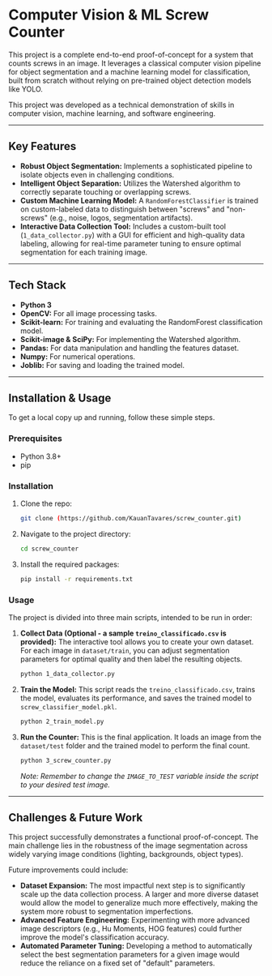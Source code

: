 # Computer Vision & ML Screw Counter

This project is a complete end-to-end proof-of-concept for a system that counts screws in an image. It leverages a classical computer vision pipeline for object segmentation and a machine learning model for classification, built from scratch without relying on pre-trained object detection models like YOLO.

This project was developed as a technical demonstration of skills in computer vision, machine learning, and software engineering.

---

## Key Features

* **Robust Object Segmentation:** Implements a sophisticated pipeline to isolate objects even in challenging conditions.
* **Intelligent Object Separation:** Utilizes the Watershed algorithm to correctly separate touching or overlapping screws.
* **Custom Machine Learning Model:** A `RandomForestClassifier` is trained on custom-labeled data to distinguish between "screws" and "non-screws" (e.g., noise, logos, segmentation artifacts).
* **Interactive Data Collection Tool:** Includes a custom-built tool (`1_data_collector.py`) with a GUI for efficient and high-quality data labeling, allowing for real-time parameter tuning to ensure optimal segmentation for each training image.

---

## Tech Stack

* **Python 3**
* **OpenCV:** For all image processing tasks.
* **Scikit-learn:** For training and evaluating the RandomForest classification model.
* **Scikit-image & SciPy:** For implementing the Watershed algorithm.
* **Pandas:** For data manipulation and handling the features dataset.
* **Numpy:** For numerical operations.
* **Joblib:** For saving and loading the trained model.

---

## Installation & Usage

To get a local copy up and running, follow these simple steps.

### Prerequisites

* Python 3.8+
* pip

### Installation

1.  Clone the repo:
    ```sh
    git clone (https://github.com/KauanTavares/screw_counter.git)
    ```
2.  Navigate to the project directory:
    ```sh
    cd screw_counter
    ```
3.  Install the required packages:
    ```sh
    pip install -r requirements.txt
    ```

### Usage

The project is divided into three main scripts, intended to be run in order:

1.  **Collect Data (Optional - a sample `treino_classificado.csv` is provided):**
    The interactive tool allows you to create your own dataset. For each image in `dataset/train`, you can adjust segmentation parameters for optimal quality and then label the resulting objects.
    ```sh
    python 1_data_collector.py
    ```

2.  **Train the Model:**
    This script reads the `treino_classificado.csv`, trains the model, evaluates its performance, and saves the trained model to `screw_classifier_model.pkl`.
    ```sh
    python 2_train_model.py
    ```

3.  **Run the Counter:**
    This is the final application. It loads an image from the `dataset/test` folder and the trained model to perform the final count.
    ```sh
    python 3_screw_counter.py
    ```
    *Note: Remember to change the `IMAGE_TO_TEST` variable inside the script to your desired test image.*

---

## Challenges & Future Work

This project successfully demonstrates a functional proof-of-concept. The main challenge lies in the robustness of the image segmentation across widely varying image conditions (lighting, backgrounds, object types).

Future improvements could include:

* **Dataset Expansion:** The most impactful next step is to significantly scale up the data collection process. A larger and more diverse dataset would allow the model to generalize much more effectively, making the system more robust to segmentation imperfections.
* **Advanced Feature Engineering:** Experimenting with more advanced image descriptors (e.g., Hu Moments, HOG features) could further improve the model's classification accuracy.
* **Automated Parameter Tuning:** Developing a method to automatically select the best segmentation parameters for a given image would reduce the reliance on a fixed set of "default" parameters.